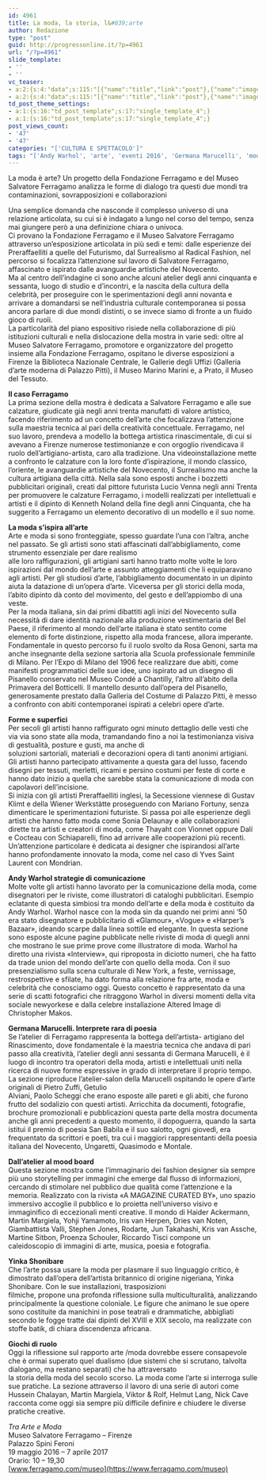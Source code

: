 ```yaml
---
id: 4961
title: La moda, la storia, l&#039;arte
author: Redazione
type: "post"
guid: http://progressonline.it/?p=4961
url: "/?p=4961"
slide_template:
- ''
- ''
vc_teaser:
- a:2:{s:4:"data";s:115:"[{"name":"title","link":"post"},{"name":"image","image":"featured","link":"none"},{"name":"text","mode":"excerpt"}]";s:7:"bgcolor";s:0:"";}
- a:2:{s:4:"data";s:115:"[{"name":"title","link":"post"},{"name":"image","image":"featured","link":"none"},{"name":"text","mode":"excerpt"}]";s:7:"bgcolor";s:0:"";}
td_post_theme_settings:
- a:1:{s:16:"td_post_template";s:17:"single_template_4";}
- a:1:{s:16:"td_post_template";s:17:"single_template_4";}
post_views_count:
- '47'
- '47'
categories: "['CULTURA E SPETTACOLO']"
tags: "['Andy Warhol', 'arte', 'eventi 2016', 'Germana Marucelli', 'moda', 'mostre', 'Salvatore Ferragamo', 'storia', 'storytelling']"
---
```


La moda è arte? Un progetto della Fondazione Ferragamo e del Museo Salvatore Ferragamo analizza le forme di dialogo tra questi due mondi tra contaminazioni, sovrapposizioni e collaborazioni

Una semplice domanda che nasconde il complesso universo di una relazione articolata, su cui si è indagato a lungo nel corso del tempo, senza mai giungere però a una definizione chiara o univoca.  
Ci provano la Fondazione Ferragamo e il Museo Salvatore Ferragamo attraverso un’esposizione articolata in più sedi e temi: dalle esperienze dei Preraffaelliti a quelle del Futurismo, dal Surrealismo al Radical Fashion, nel percorso si focalizza l’attenzione sul lavoro di Salvatore Ferragamo, affascinato e ispirato dalle avanguardie artistiche del Novecento.  
Ma al centro dell’indagine ci sono anche alcuni atelier degli anni cinquanta e sessanta, luogo di studio e d’incontri, e la nascita della cultura della celebrità, per proseguire con le sperimentazioni degli anni novanta e arrivare a domandarsi se nell’industria culturale contemporanea si possa ancora parlare di due mondi distinti, o se invece siamo di fronte a un fluido gioco di ruoli.  
La particolarità del piano espositivo risiede nella collaborazione di più istituzioni culturali e nella dislocazione della mostra in varie sedi: oltre al Museo Salvatore Ferragamo, promotore e organizzatore del progetto insieme alla Fondazione Ferragamo, ospitano le diverse esposizioni a Firenze la Biblioteca Nazionale Centrale, le Gallerie degli Uffizi (Galleria d’arte moderna di Palazzo Pitti), il Museo Marino Marini e, a Prato, il Museo del Tessuto.

**Il caso Ferragamo**  
La prima sezione della mostra è dedicata a Salvatore Ferragamo e alle sue calzature, giudicate già negli anni trenta manufatti di valore artistico, facendo riferimento ad un concetto dell’arte che focalizzava l’attenzione sulla maestria tecnica al pari della creatività concettuale. Ferragamo, nel suo lavoro, prendeva a modello la bottega artistica rinascimentale, di cui si avevano a Firenze numerose testimonianze e con orgoglio rivendicava il ruolo dell’artigiano-artista, caro alla tradizione. Una videoinstallazione mette a confronto le calzature con la loro fonte d’ispirazione, il mondo classico, l’oriente, le avanguardie artistiche del Novecento, il Surrealismo ma anche la cultura artigiana della città. Nella sala sono esposti anche i bozzetti pubblicitari originali, creati dal pittore futurista Lucio Venna negli anni Trenta per promuovere le calzature Ferragamo, i modelli realizzati per intellettuali e artisti e il dipinto di Kenneth Noland della fine degli anni Cinquanta, che ha suggerito a Ferragamo un elemento decorativo di un modello e il suo nome.

**La moda s’ispira all’arte**  
Arte e moda si sono fronteggiate, spesso guardate l’una con l’altra, anche nel passato. Se gli artisti sono stati affascinati dall’abbigliamento, come strumento essenziale per dare realismo  
alle loro raffigurazioni, gli artigiani sarti hanno tratto molte volte le loro ispirazioni dal mondo dell’arte e assunto atteggiamenti che li equiparavano agli artisti. Per gli studiosi d’arte, l’abbigliamento documentato in un dipinto aiuta la datazione di un’opera d’arte. Viceversa per gli storici della moda, l’abito dipinto dà conto del movimento, del gesto e dell’appiombo di una veste.  
Per la moda italiana, sin dai primi dibattiti agli inizi del Novecento sulla necessità di dare identità nazionale alla produzione vestimentaria del Bel Paese, il riferimento al mondo dell’arte italiana è stato sentito come elemento di forte distinzione, rispetto alla moda francese, allora imperante. Fondamentale in questo percorso fu il ruolo svolto da Rosa Genoni, sarta ma anche insegnante della sezione sartoria alla Scuola professionale femminile di Milano. Per l’Expo di Milano del 1906 fece realizzare due abiti, come manifesti programmatici delle sue idee, uno ispirato ad un disegno di Pisanello conservato nel Museo Condé a Chantilly, l’altro all’abito della Primavera del Botticelli. Il mantello desunto dall’opera del Pisanello, generosamente prestato dalla Galleria del Costume di Palazzo Pitti, è messo a confronto con abiti contemporanei ispirati a celebri opere d’arte.

**Forme e superfici**  
Per secoli gli artisti hanno raffigurato ogni minuto dettaglio delle vesti che via via sono state alla moda, tramandando fino a noi la testimonianza visiva di gestualità, posture e gusti, ma anche di  
soluzioni sartoriali, materiali e decorazioni opera di tanti anonimi artigiani. Gli artisti hanno partecipato attivamente a questa gara del lusso, facendo disegni per tessuti, merletti, ricami e persino costumi per feste di corte e hanno dato inizio a quella che sarebbe stata la comunicazione di moda con capolavori dell’incisione.  
Si inizia con gli artisti Preraffaelliti inglesi, la Secessione viennese di Gustav Klimt e della Wiener Werkstätte proseguendo con Mariano Fortuny, senza dimenticare le sperimentazioni futuriste. Si passa poi alle esperienze degli artisti che hanno fatto moda come Sonia Delaunay e alle collaborazioni dirette tra artisti e creatori di moda, come Thayaht con Vionnet oppure Dalí e Cocteau con Schiaparelli, fino ad arrivare alle cooperazioni più recenti. Un’attenzione particolare è dedicata ai designer che ispirandosi all’arte hanno profondamente innovato la moda, come nel caso di Yves Saint Laurent con Mondrian.

**Andy Warhol strategie di comunicazione**  
Molte volte gli artisti hanno lavorato per la comunicazione della moda, come disegnatori per le riviste, come illustratori di cataloghi pubblicitari. Esempio eclatante di questa simbiosi tra mondo dell’arte e della moda è costituito da Andy Warhol. Warhol nasce con la moda sin da quando nei primi anni ‘50 era stato disegnatore e pubblicitario di «Glamour», «Vogue» e «Harper’s Bazaar», ideando scarpe dalla linea sottile ed elegante. In questa sezione sono esposte alcune pagine pubblicate nelle riviste di moda di quegli anni che mostrano le sue prime prove come illustratore di moda. Warhol ha diretto una rivista «Interview», qui riproposta in diciotto numeri, che ha fatto da trade union del mondo dell’arte con quello della moda. Con il suo presenzialismo sulla scena culturale di New York, a feste, vernissage, restrospettive e sfilate, ha dato forma alla relazione fra arte, moda e celebrità che conosciamo oggi. Questo concetto è rappresentato da una serie di scatti fotografici che ritraggono Warhol in diversi momenti della vita sociale newyorkese e dalla celebre installazione Altered Image di Christopher Makos.

**Germana Marucelli. Interprete rara di poesia**  
Se l’atelier di Ferragamo rappresenta la bottega dell’artista- artigiano del Rinascimento, dove fondamentale è la maestria tecnica che andava di pari passo alla creatività, l’atelier degli anni sessanta di Germana Marucelli, è il luogo di incontro tra operatori della moda, artisti e intellettuali uniti nella ricerca di nuove forme espressive in grado di interpretare il proprio tempo. La sezione riproduce l’atelier-salon della Marucelli ospitando le opere d’arte originali di Pietro Zuffi, Getulio  
Alviani, Paolo Scheggi che erano esposte alle pareti e gli abiti, che furono frutto del sodalizio con questi artisti. Arricchita da documenti, fotografie, brochure promozionali e pubblicazioni questa parte della mostra documenta anche gli anni precedenti a questo momento, il dopoguerra, quando la sarta istituì il premio di poesia San Babila e il suo salotto, ogni giovedì, era frequentato da scrittori e poeti, tra cui i maggiori rappresentanti della poesia italiana del Novecento, Ungaretti, Quasimodo e Montale.

**Dall’atelier al mood board**  
Questa sezione mostra come l’immaginario dei fashion designer sia sempre più uno storytelling per immagini che emerge dal flusso di informazioni, cercando di stimolare nel pubblico due qualità come l’attenzione e la memoria. Realizzato con la rivista «A MAGAZINE CURATED BY», uno spazio immersivo accoglie il pubblico e lo proietta nell’universo visivo e immaginifico di eccezionali menti creative. Il mondo di Haider Ackermann, Martin Margiela, Yohji Yamamoto, Iris van Herpen, Dries van Noten, Giambattista Valli, Stephen Jones, Rodarte, Jun Takahashi, Kris van Assche, Martine Sitbon, Proenza Schouler, Riccardo Tisci compone un caleidoscopio di immagini di arte, musica, poesia e fotografia.

**Yinka Shonibare**  
Che l’arte possa usare la moda per plasmare il suo linguaggio critico, è dimostrato dall’opera dell’artista britannico di origine nigeriana, Yinka Shonibare. Con le sue installazioni, trasposizioni  
filmiche, propone una profonda riflessione sulla multiculturalità, analizzando principalmente la questione coloniale. Le figure che animano le sue opere sono costituite da manichini in pose teatrali e drammatiche, abbigliati secondo le fogge tratte dai dipinti del XVIII e XIX secolo, ma realizzate con stoffe batik, di chiara discendenza africana.

**Giochi di ruolo**  
Oggi la riflessione sul rapporto arte /moda dovrebbe essere consapevole che è ormai superato quel dualismo (due sistemi che si scrutano, talvolta dialogano, ma restano separati) che ha attraversato  
la storia della moda del secolo scorso. La moda come l’arte si interroga sulle sue pratiche. La sezione attraverso il lavoro di una serie di autori come Hussein Chalayan, Martin Margiela, Viktor &amp; Rolf, Helmut Lang, Nick Cave racconta come oggi sia sempre più difficile definire e chiudere le diverse pratiche creative.

*Tra Arte e Moda*  
Museo Salvatore Ferragamo – Firenze  
Palazzo Spini Feroni  
19 maggio 2016 – 7 aprile 2017  
Orario: 10 – 19,30  
[www.ferragamo.com/museo](https://www.ferragamo.com/museo)
